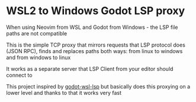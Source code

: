 # WSL2 to Windows Godot LSP proxy

When using Neovim from WSL and Godot from Windows - the LSP file paths are not compatible

This is the simple TCP proxy that mirrors requests that LSP protocol does (JSON RPC), finds and replaces paths both ways: from linux to windows and from windows to linux

It works as a separate server that LSP Client from your editor should connect to


This project inspired by [godot-wsl-lsp](https://github.com/lucasecdb/godot-wsl-lsp) but basically does this proxying on a lower level and thanks to that it works very fast


